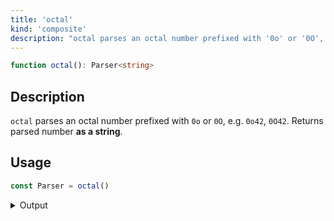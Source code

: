 ```yaml
---
title: 'octal'
kind: 'composite'
description: "octal parses an octal number prefixed with '0o' or '0O', e.g. '0o42', '0O42'. Returns parsed number as a string."
---
```


```typescript {{ withLineNumbers: false }}
function octal(): Parser<string>
```

## Description

`octal` parses an octal number prefixed with `0o` or `0O`, e.g. `0o42`, `0O42`. Returns parsed number **as a string**.

## Usage

```typescript
const Parser = octal()
```

<details>
  <summary>Output</summary>

  ### Success

  ```typescript
  run(Parser).with('0b10')

  {
    isOk: true,
    pos: 4,
    value: '0x10'
  }
  ```

  ### Failure

  ```typescript
  run(Parser).with('x10')

  {
    isOk: false,
    pos: 0,
    expected: 'octal number'
  }
  ```
</details>
